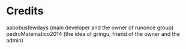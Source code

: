 # Credits
aabobusfewdays (main developer and the owner of runonce group)
pedroMatematico2014 (the idea of gringu, friend of the owner and the admin)